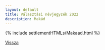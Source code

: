 ```yaml
---
layout: default
title: Választási névjegyzék 2022
description: Makád
---
```


{% include settlementHTMLs/Makaad.html %}

[Vissza](../)